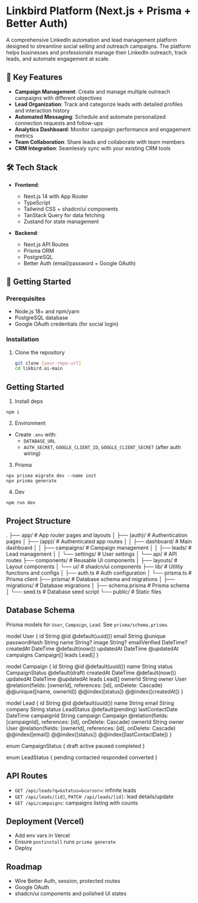# Linkbird Platform (Next.js + Prisma + Better Auth)

A comprehensive LinkedIn automation and lead management platform designed to streamline social selling and outreach campaigns. The platform helps businesses and professionals manage their LinkedIn outreach, track leads, and automate engagement at scale.

## 🚀 Key Features

- **Campaign Management**: Create and manage multiple outreach campaigns with different objectives
- **Lead Organization**: Track and categorize leads with detailed profiles and interaction history
- **Automated Messaging**: Schedule and automate personalized connection requests and follow-ups
- **Analytics Dashboard**: Monitor campaign performance and engagement metrics
- **Team Collaboration**: Share leads and collaborate with team members
- **CRM Integration**: Seamlessly sync with your existing CRM tools

## 🛠️ Tech Stack

- **Frontend**: 
  - Next.js 14 with App Router
  - TypeScript
  - Tailwind CSS + shadcn/ui components
  - TanStack Query for data fetching
  - Zustand for state management

- **Backend**:
  - Next.js API Routes
  - Prisma ORM
  - PostgreSQL
  - Better Auth (email/password + Google OAuth)

## 🚀 Getting Started

### Prerequisites

- Node.js 18+ and npm/yarn
- PostgreSQL database
- Google OAuth credentials (for social login)

### Installation

1. Clone the repository
   ```bash
   git clone [your-repo-url]
   cd likbird.ai-main

## Getting Started
1. Install deps
```
npm i
```
2. Environment
- Create `.env` with:
  - `DATABASE_URL`
  - `AUTH_SECRET`, `GOOGLE_CLIENT_ID`, `GOOGLE_CLIENT_SECRET` (after auth wiring)
3. Prisma
```
npx prisma migrate dev --name init
npx prisma generate
```
4. Dev
```
npm run dev
```
## Project Structure
.
├── app/                    # App router pages and layouts
│   ├── (auth)/             # Authentication pages
│   ├── (app)/              # Authenticated app routes
│   │   ├── dashboard/      # Main dashboard
│   │   ├── campaigns/      # Campaign management
│   │   ├── leads/          # Lead management
│   │   └── settings/       # User settings
│   └── api/                # API routes
├── components/             # Reusable UI components
│   ├── layouts/            # Layout components
│   └── ui/                 # shadcn/ui components
├── lib/                    # Utility functions and configs
│   ├── auth.ts             # Auth configuration
│   └── prisma.ts           # Prisma client
├── prisma/                 # Database schema and migrations
│   ├── migrations/         # Database migrations
│   ├── schema.prisma       # Prisma schema
│   └── seed.ts             # Database seed script
└── public/                 # Static files


## Database Schema
Prisma models for `User`, `Campaign`, `Lead`. See `prisma/schema.prisma`.

model User {
  id             String    @id @default(uuid())
  email          String    @unique
  passwordHash   String
  name           String?
  image          String?
  emailVerified  DateTime?
  createdAt      DateTime  @default(now())
  updatedAt      DateTime  @updatedAt
  campaigns      Campaign[]
  leads          Lead[]
}

model Campaign {
  id        String         @id @default(uuid())
  name      String
  status    CampaignStatus @default(draft)
  createdAt DateTime       @default(now())
  updatedAt DateTime       @updatedAt
  leads     Lead[]
  ownerId   String
  owner     User           @relation(fields: [ownerId], references: [id], onDelete: Cascade)
  @@unique([name, ownerId])
  @@index([status])
  @@index([createdAt])
}

model Lead {
  id              String    @id @default(uuid())
  name            String
  email           String
  company         String
  status          LeadStatus @default(pending)
  lastContactDate DateTime
  campaignId      String
  campaign        Campaign   @relation(fields: [campaignId], references: [id], onDelete: Cascade)
  ownerId         String
  owner           User       @relation(fields: [ownerId], references: [id], onDelete: Cascade)
  @@index([email])
  @@index([status])
  @@index([lastContactDate])
}

enum CampaignStatus {
  draft
  active
  paused
  completed
}

enum LeadStatus {
  pending
  contacted
  responded
  converted
}


## API Routes
- `GET /api/leads?q=&status=&cursor=`: infinite leads
- `GET /api/leads/[id]`, `PATCH /api/leads/[id]`: lead details/update
- `GET /api/campaigns`: campaigns listing with counts

## Deployment (Vercel)
- Add env vars in Vercel
- Ensure `postinstall` runs `prisma generate`
- Deploy

## Roadmap
- Wire Better Auth, session, protected routes
- Google OAuth
- shadcn/ui components and polished UI states
